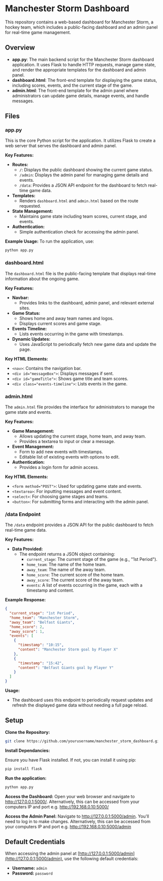 # Manchester Storm Dashboard

This repository contains a web-based dashboard for Manchester Storm, a hockey team, which includes a public-facing dashboard and an admin panel for real-time game management.

## Overview

- **app.py**: The main backend script for the Manchester Storm dashboard application. It uses Flask to handle HTTP requests, manage game state, and render the appropriate templates for the dashboard and admin panel.
- **dashboard.html**: The front-end template for displaying the game status, including scores, events, and the current stage of the game.
- **admin.html**: The front-end template for the admin panel where administrators can update game details, manage events, and handle messages.

## Files

### app.py

This is the core Python script for the application. It utilizes Flask to create a web server that serves the dashboard and admin panel.

**Key Features:**
- **Routes:**
  - `/`: Displays the public dashboard showing the current game status.
  - `/admin`: Displays the admin panel for managing game details and events.
  - `/data`: Provides a JSON API endpoint for the dashboard to fetch real-time game data.
- **Templates:**
  - Renders `dashboard.html` and `admin.html` based on the route requested.
- **State Management:**
  - Maintains game state including team scores, current stage, and events.
- **Authentication:**
  - Simple authentication check for accessing the admin panel.

**Example Usage:**
To run the application, use:

```bash
python app.py
```
### dashboard.html

The `dashboard.html` file is the public-facing template that displays real-time information about the ongoing game.

**Key Features:**
- **Navbar:**
  - Provides links to the dashboard, admin panel, and relevant external sites.
- **Game Status:**
  - Shows home and away team names and logos.
  - Displays current scores and game stage.
- **Events Timeline:**
  - Lists events occurring in the game with timestamps.
- **Dynamic Updates:**
  - Uses JavaScript to periodically fetch new game data and update the page.

**Key HTML Elements:**
- `<nav>`: Contains the navigation bar.
- `<div id="messageBox">`: Displays messages if sent.
- `<div id="gameTitle">`: Shows game title and team scores.
- `<div class="events-timeline">`: Lists events in the game.

### admin.html

The `admin.html` file provides the interface for administrators to manage the game state and events.

**Key Features:**
- **Game Management:**
  - Allows updating the current stage, home team, and away team.
  - Provides a textarea to input or clear a message.
- **Event Management:**
  - Form to add new events with timestamps.
  - Editable list of existing events with options to edit.
- **Authentication:**
  - Provides a login form for admin access.

**Key HTML Elements:**
- `<form method="POST">`: Used for updating game state and events.
- `<textarea>`: For inputting messages and event content.
- `<select>`: For choosing game stages and teams.
- `<button>`: For submitting forms and interacting with the admin panel.

### /data Endpoint

The `/data` endpoint provides a JSON API for the public dashboard to fetch real-time game data.

**Key Features:**
- **Data Provided:**
  - The endpoint returns a JSON object containing:
    - `current_stage`: The current stage of the game (e.g., "1st Period").
    - `home_team`: The name of the home team.
    - `away_team`: The name of the away team.
    - `home_score`: The current score of the home team.
    - `away_score`: The current score of the away team.
    - `events`: A list of events occurring in the game, each with a timestamp and content.

**Example Response:**

```json
{
  "current_stage": "1st Period",
  "home_team": "Manchester Storm",
  "away_team": "Belfast Giants",
  "home_score": 2,
  "away_score": 1,
  "events": [
    {
      "timestamp": "10:15",
      "content": "Manchester Storm goal by Player X"
    },
    {
      "timestamp": "15:42",
      "content": "Belfast Giants goal by Player Y"
    }
  ]
}
```
**Usage:**
- The dashboard uses this endpoint to periodically request updates and refresh the displayed game data without needing a full page reload.

## Setup

**Clone the Repository:**

```bash
git clone https://github.com/yourusername/manchester_storm_dashboard.git
```

**Install Dependancies:**

Ensure you have Flask installed. If not, you can install it using pip:
```bash
pip install flask
```

**Run the application:**
```bash
python app.py
```

**Access the Dashboard:**
Open your web browser and navigate to http://127.0.0.1:5000/. Alternatively, this can be accessed from your computers IP and port e.g. http://192.168.0.10:5000/

**Access the Admin Panel:**
Navigate to http://127.0.0.1:5000/admin. You'll need to log in to make changes. Alternatively, this can be accessed from your computers IP and port e.g. http://192.168.0.10:5000/admin

## Default Credentials

When accessing the admin panel at [http://127.0.0.1:5000/admin](http://127.0.0.1:5000/admin), use the following default credentials:

- **Username:** `admin`
- **Password:** `password`

